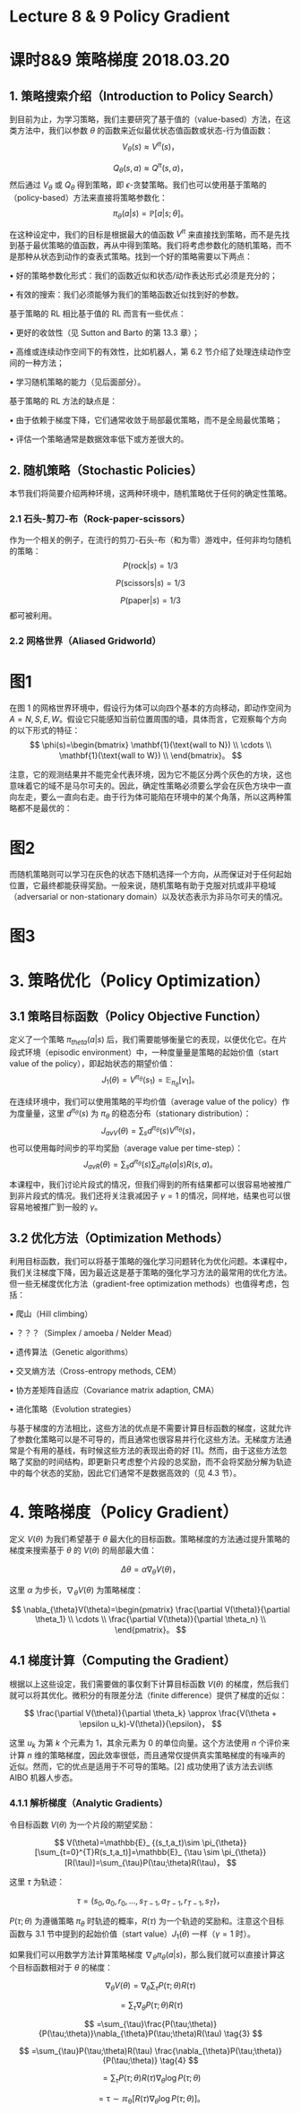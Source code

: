 # Lecture 8 & 9 Policy Gradient

# 课时8&9 策略梯度 2018.03.20

## 1. 策略搜索介绍（Introduction to Policy Search）

到目前为止，为学习策略，我们主要研究了基于值的（value-based）方法，在这类方法中，我们以参数 $\theta$ 的函数来近似最优状态值函数或状态-行为值函数：
$$
V_{\theta}(s)\approx V^{\pi}(s)，
$$

$$
Q_{\theta}(s,a)\approx Q^{\pi}(s,a)，
$$
然后通过 $V_{\theta}$ 或 $Q_{\theta}$ 得到策略，即 $\epsilon$-贪婪策略。我们也可以使用基于策略的（policy-based）方法来直接将策略参数化：
$$
\pi_{\theta}(a|s)=\mathbb{P}[a|s;\theta]。
$$

在这种设定中，我们的目标是根据最大的值函数 $V^{\pi}$ 来直接找到策略，而不是先找到基于最优策略的值函数，再从中得到策略。我们将考虑参数化的随机策略，而不是那种从状态到动作的查表式策略。找到一个好的策略需要以下两点：

$\bullet$ 好的策略参数化形式：我们的函数近似和状态/动作表达形式必须是充分的；

$\bullet$ 有效的搜索：我们必须能够为我们的策略函数近似找到好的参数。

基于策略的 RL 相比基于值的 RL 而言有一些优点：

$\bullet$ 更好的收敛性（见 Sutton and Barto 的第 13.3 章）；

$\bullet$ 高维或连续动作空间下的有效性，比如机器人，第 6.2 节介绍了处理连续动作空间的一种方法；

$\bullet$ 学习随机策略的能力（见后面部分）。

基于策略的 RL 方法的缺点是：

$\bullet$ 由于依赖于梯度下降，它们通常收敛于局部最优策略，而不是全局最优策略；

$\bullet$ 评估一个策略通常是数据效率低下或方差很大的。

## 2. 随机策略（Stochastic Policies）

本节我们将简要介绍两种环境，这两种环境中，随机策略优于任何的确定性策略。

### 2.1 石头-剪刀-布（Rock-paper-scissors）

作为一个相关的例子，在流行的剪刀-石头-布（和为零）游戏中，任何非均匀随机的策略：
$$
P(\text{rock}|s)=1/3
$$

$$
P(\text{scissors}|s)=1/3
$$

$$
P(\text{paper}|s)=1/3
$$
都可被利用。

### 2.2 网格世界（Aliased Gridworld）

# 图1

在图 1 的网格世界环境中，假设行为体可以向四个基本的方向移动，即动作空间为 $A={N,S,E,W}$。假设它只能感知当前位置周围的墙，具体而言，它观察每个方向的以下形式的特征：
$$
\phi(s)=\begin{bmatrix} \mathbf{1}(\text{wall to N}) \\ \cdots \\ \mathbf{1}(\text{wall to W}) \\ \end{bmatrix}。
$$

注意，它的观测结果并不能完全代表环境，因为它不能区分两个灰色的方块，这也意味着它的域不是马尔可夫的。因此，确定性策略必须要么学会在灰色方块中一直向左走，要么一直向右走。由于行为体可能陷在环境中的某个角落，所以这两种策略都不是最优的：

# 图2

而随机策略则可以学习在灰色的状态下随机选择一个方向，从而保证对于任何起始位置，它最终都能获得奖励。一般来说，随机策略有助于克服对抗或非平稳域（adversarial or non-stationary domain）以及状态表示为非马尔可夫的情况。

# 图3

# 3. 策略优化（Policy Optimization）

## 3.1 策略目标函数（Policy Objective Function）

定义了一个策略 $\pi_{theta}(a|s)$ 后，我们需要能够衡量它的表现，以便优化它。在片段式环境（episodic environment）中，一种度量量是策略的起始价值（start value of the policy），即起始状态的期望价值：
$$
J_1(\theta)=V^{\pi_{\theta}}(s_1)=\mathbb{E}_ {\pi_{\theta}}[v_1]。
$$

在连续环境中，我们可以使用策略的平均价值（average value of the policy）作为度量量，这里 $d^{\pi_{\theta}}(s)$ 为 $\pi_{\theta}$ 的稳态分布（stationary distribution）：
$$
J_{avV}(\theta)=\sum_s d^{\pi_{\theta}}(s)V^{\pi_{\theta}}(s)，
$$
也可以使用每时间步的平均奖励（average value per time-step）：
$$
J_{avR}(\theta)=\sum_s d^{\pi_{\theta}}(s) \sum_a \pi_{\theta}(a|s)R(s,a)。
$$

本课程中，我们讨论片段式的情况，但我们得到的所有结果都可以很容易地被推广到非片段式的情况。我们还将关注衰减因子 $\gamma=1$ 的情况，同样地，结果也可以很容易地被推广到一般的 $\gamma$。

## 3.2 优化方法（Optimization Methods）

利用目标函数，我们可以将基于策略的强化学习问题转化为优化问题。本课程中，我们关注梯度下降，因为最近这是基于策略的强化学习方法的最常用的优化方法。但一些无梯度优化方法（gradient-free optimization methods）也值得考虑，包括：

$\bullet$ 爬山（Hill climbing）

$\bullet$ ？？？（Simplex / amoeba / Nelder Mead）

$\bullet$ 遗传算法（Genetic algorithms）

$\bullet$ 交叉熵方法（Cross-entropy methods, CEM）

$\bullet$ 协方差矩阵自适应（Covariance matrix adaption, CMA）

$\bullet$ 进化策略（Evolution strategies）

与基于梯度的方法相比，这些方法的优点是不需要计算目标函数的梯度，这就允许了参数化策略可以是不可导的，而且通常也很容易并行化这些方法。无梯度方法通常是个有用的基线，有时候这些方法的表现出奇的好 [1]。然而，由于这些方法忽略了奖励的时间结构，即更新只考虑整个片段的总奖励，而不会将奖励分解为轨迹中的每个状态的奖励，因此它们通常不是数据高效的（见 4.3 节）。

# 4. 策略梯度（Policy Gradient）

定义 $V(\theta)$ 为我们希望基于 $\theta$ 最大化的目标函数。策略梯度的方法通过提升策略的梯度来搜索基于 $\theta$ 的 $V(\theta)$ 的局部最大值：

$$
\Delta\theta=\alpha\nabla_{\theta}V(\theta)，
$$

这里 $\alpha$ 为步长，$\nabla_{\theta}V(\theta)$ 为策略梯度：

$$
\nabla_{\theta}V(\theta)=\begin{pmatrix} \frac{\partial V(\theta)}{\partial \theta_1} \\ \cdots \\ \frac{\partial V(\theta)}{\partial \theta_n} \\ \end{pmatrix}。
$$

## 4.1 梯度计算（Computing the Gradient）

根据以上这些设定，我们需要做的事仅剩下计算目标函数 $V(\theta)$ 的梯度，然后我们就可以将其优化。微积分的有限差分法（finite difference）提供了梯度的近似：

$$
\frac{\partial V(\theta)}{\partial \theta_k} \approx \frac{V(\theta + \epsilon u_k)-V(\theta)}{\epsilon}，
$$

这里 $u_k$ 为第 $k$ 个元素为 $1$，其余元素为 $0$ 的单位向量。这个方法使用 $n$ 个评价来计算 $n$ 维的策略梯度，因此效率很低，而且通常仅提供真实策略梯度的有噪声的近似。然而，它的优点是适用于不可导的策略。[2] 成功使用了该方法去训练 AIBO 机器人步态。

### 4.1.1 解析梯度（Analytic Gradients）

令目标函数 $V(\theta)$ 为一个片段的期望奖励：

$$
V(\theta)=\mathbb{E}_ {(s_t,a_t)\sim \pi_{\theta}}[\sum_{t=0}^{T}R(s_t,a_t)]=\mathbb{E}_ {\tau \sim \pi_{\theta}}[R(\tau)]=\sum_{\tau}P(\tau;\theta)R(\tau)，
$$

这里 $\tau$ 为轨迹：

$$
\tau=(s_0,a_0,r_0,...,s_{T-1},a_{T-1},r_{T-1},s_T)，
$$

$P(\tau;\theta)$ 为遵循策略 $\pi_{\theta}$ 时轨迹的概率，$R(\tau)$ 为一个轨迹的奖励和。注意这个目标函数与 3.1 节中提到的起始价值（start value）$J_1(\theta)$ 一样（$\gamma=1$ 时）。

如果我们可以用数学方法计算策略梯度 $\nabla_{\theta}\pi_{\theta}(a|s)$，那么我们就可以直接计算这个目标函数相对于 $\theta$ 的梯度：

$$
\nabla_{\theta}V(\theta)=\nabla_{\theta} \sum_{\tau}P(\tau;\theta)R(\tau)
\tag{1}
$$

$$
=\sum_{\tau}\nabla_{\theta}P(\tau;\theta)R(\tau)
\tag{2}
$$

$$
=\sum_{\tau}\frac{P(\tau;\theta)}{P(\tau;\theta)}\nabla_{\theta}P(\tau;\theta)R(\tau)
\tag{3}
$$

$$
=\sum_{\tau}P(\tau;\theta)R(\tau) \frac{\nabla_{\theta}P(\tau;\theta)}{P(\tau;\theta)}
\tag{4}
$$

$$
=\sum_{\tau}P(\tau;\theta)R(\tau) \nabla_{\theta}\log P(\tau;\theta)
\tag{5}
$$

$$
=\mathbb{\tau \sim \pi_{\theta}}[R(\tau)\nabla_{\theta} \log P(\tau;\theta)]。
\tag{6}
$$